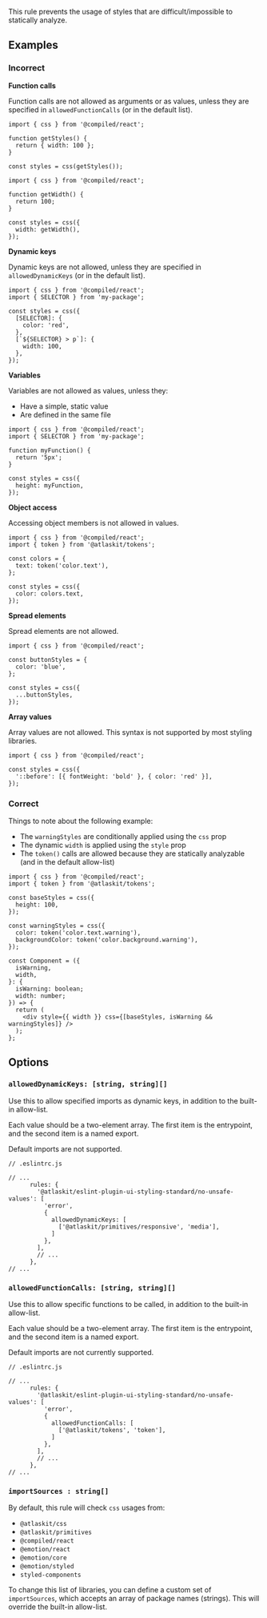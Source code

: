 This rule prevents the usage of styles that are difficult/impossible to statically analyze.

## Examples

### Incorrect

**Function calls**

Function calls are not allowed as arguments or as values,
unless they are specified in `allowedFunctionCalls` (or in the default list).

```tsx
import { css } from '@compiled/react';

function getStyles() {
  return { width: 100 };
}

const styles = css(getStyles());
```

```tsx
import { css } from '@compiled/react';

function getWidth() {
  return 100;
}

const styles = css({
  width: getWidth(),
});
```

**Dynamic keys**

Dynamic keys are not allowed,
unless they are specified in `allowedDynamicKeys` (or in the default list).

```tsx
import { css } from '@compiled/react';
import { SELECTOR } from 'my-package';

const styles = css({
  [SELECTOR]: {
    color: 'red',
  },
  [`${SELECTOR} > p`]: {
    width: 100,
  },
});
```

**Variables**

Variables are not allowed as values, unless they:

- Have a simple, static value
- Are defined in the same file

```tsx
import { css } from '@compiled/react';
import { SELECTOR } from 'my-package';

function myFunction() {
  return '5px';
}

const styles = css({
  height: myFunction,
});
```

**Object access**

Accessing object members is not allowed in values.

```tsx
import { css } from '@compiled/react';
import { token } from '@atlaskit/tokens';

const colors = {
  text: token('color.text'),
};

const styles = css({
  color: colors.text,
});
```

**Spread elements**

Spread elements are not allowed.

```tsx
import { css } from '@compiled/react';

const buttonStyles = {
  color: 'blue',
};

const styles = css({
  ...buttonStyles,
});
```

**Array values**

Array values are not allowed.
This syntax is not supported by most styling libraries.

```tsx
import { css } from '@compiled/react';

const styles = css({
  '::before': [{ fontWeight: 'bold' }, { color: 'red' }],
});
```

### Correct

Things to note about the following example:

- The `warningStyles` are conditionally applied using the `css` prop
- The dynamic `width` is applied using the `style` prop
- The `token()` calls are allowed because they are statically analyzable (and in the default allow-list)

```tsx
import { css } from '@compiled/react';
import { token } from '@atlaskit/tokens';

const baseStyles = css({
  height: 100,
});

const warningStyles = css({
  color: token('color.text.warning'),
  backgroundColor: token('color.background.warning'),
});

const Component = ({
  isWarning,
  width,
}: {
  isWarning: boolean;
  width: number;
}) => {
  return (
    <div style={{ width }} css={[baseStyles, isWarning && warningStyles]} />
  );
};
```

## Options

### `allowedDynamicKeys: [string, string][]`

Use this to allow specified imports as dynamic keys, in addition to the built-in allow-list.

Each value should be a two-element array. The first item is the entrypoint, and the second item is a named export.

Default imports are not supported.

```tsx
// .eslintrc.js

// ...
      rules: {
        '@atlaskit/eslint-plugin-ui-styling-standard/no-unsafe-values': [
          'error',
          {
            allowedDynamicKeys: [
              ['@atlaskit/primitives/responsive', 'media'],
            ]
          },
        ],
        // ...
      },
// ...
```

### `allowedFunctionCalls: [string, string][]`

Use this to allow specific functions to be called, in addition to the built-in allow-list.

Each value should be a two-element array. The first item is the entrypoint, and the second item is a named export.

Default imports are not currently supported.

```tsx
// .eslintrc.js

// ...
      rules: {
        '@atlaskit/eslint-plugin-ui-styling-standard/no-unsafe-values': [
          'error',
          {
            allowedFunctionCalls: [
              ['@atlaskit/tokens', 'token'],
            ]
          },
        ],
        // ...
      },
// ...
```

### `importSources : string[]`

By default, this rule will check `css` usages from:

- `@atlaskit/css`
- `@atlaskit/primitives`
- `@compiled/react`
- `@emotion/react`
- `@emotion/core`
- `@emotion/styled`
- `styled-components`

To change this list of libraries, you can define a custom set of `importSources`, which accepts an array of package names (strings).
This will override the built-in allow-list.
